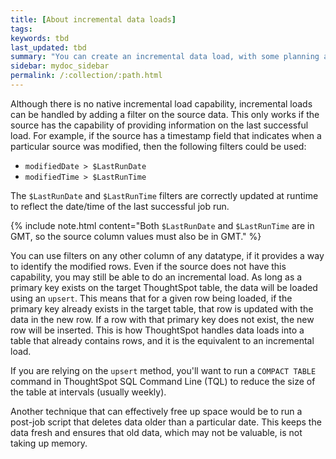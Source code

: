 ```yaml
---
title: [About incremental data loads]
tags:
keywords: tbd
last_updated: tbd
summary: "You can create an incremental data load, with some planning ahead."
sidebar: mydoc_sidebar
permalink: /:collection/:path.html
---
```

Although there is no native incremental load capability, incremental loads can
be handled by adding a filter on the source data. This only works if the source
has the capability of providing information on the last successful load. For
example, if the source has a timestamp field that indicates when a particular
source was modified, then the following filters could be used:

-   `modifiedDate > $LastRunDate`
-   `modifiedTime > $LastRunTime`

The `$LastRunDate` and `$LastRunTime` filters are correctly updated at runtime
to reflect the date/time of the last successful job run.

{% include note.html content="Both `$LastRunDate` and `$LastRunTime` are in GMT, so the source column values must also be in GMT." %}

You can use filters on any other column of any datatype, if it provides a way to
identify the modified rows. Even if the source does not have this capability,
you may still be able to do an incremental load. As long as a primary key exists
on the target ThoughtSpot table, the data will be loaded using an `upsert`. This
means that for a given row being loaded, if the primary key already exists in
the target table, that row is updated with the data in the new row. If a
row with that primary key does not exist, the new row will be inserted. This is how ThoughtSpot handles data loads into a table that already contains
rows, and it is the equivalent to an incremental load.

If you are relying on the `upsert` method, you'll want to run a `COMPACT TABLE`
command in ThoughtSpot SQL Command Line (TQL) to reduce the size of the table at
intervals (usually weekly).

Another technique that can effectively free up space would be to run a post-job
script that deletes data older than a particular date. This keeps the data fresh
and ensures that old data, which may not be valuable, is not taking up memory.
